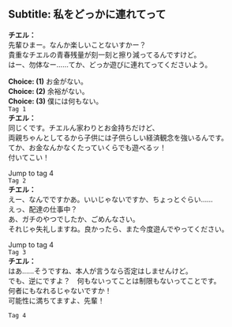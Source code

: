 # 

  
## Subtitle: 私をどっかに連れてって
  
**チエル：**  
先輩ひまー。なんか楽しいことないすかー？  
貴重なチエルの青春残量が刻一刻と擦り減ってるんですけど。  
はー、勿体なー……てか、どっか遊びに連れてってくださいよう。  
  
**Choice: (1)**  お金がない。  
**Choice: (2)**  余裕がない。  
**Choice: (3)**  僕には何もない。  
`Tag 1`  
**チエル：**  
同じくです。チエルん家わりとお金持ちだけど、  
両親ちゃんとしてるから子供には子供らしい経済観念を強いるんです。  
てか、お金なんかなくたっていくらでも遊べるッ！  
付いてこい！  
  
Jump to tag 4  
`Tag 2`  
**チエル：**  
えー、なんでですかあ。いいじゃないですか、ちょっとぐらい……  
えっ、配達の仕事中？  
あ、ガチのやつでしたか、ごめんなさい。  
それじゃ失礼しますね。良かったら、また今度遊んでやってください。  
  
Jump to tag 4  
`Tag 3`  
**チエル：**  
はあ……そうですね、本人が言うなら否定はしませんけど。  
でも、逆にですよ？　何もないってことは制限もないってことです。  
何者にもなれるじゃないですか！  
可能性に満ちてますよ、先輩！  
  
`Tag 4`  
